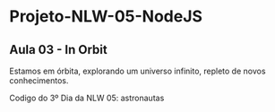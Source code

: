 # Projeto-NLW-05-NodeJS

## Aula 03 - In Orbit
Estamos em órbita, explorando um universo infinito, repleto de novos conhecimentos.

Codigo do 3º Dia da NLW 05: astronautas
